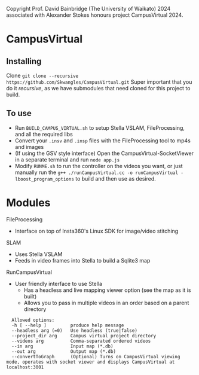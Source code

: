 Copyright Prof. David Bainbridge (The University of Waikato) 2024 associated with Alexander Stokes honours project CampusVirtual 2024.

# CampusVirtual

## Installing

Clone `git clone --recursive https://github.com/Skwangles/CampusVirtual.git`
Super important that you do it *recursive*, as we have submodules that need cloned for this project to build.

## To use

- Run `BUILD_CAMPUS_VIRTUAL.sh` to setup Stella VSLAM, FileProcessing, and all the required libs
- Convert your `.insv` and `.insp` files with the FileProcessing tool to mp4s and images
- (If using the GSV style interface) Open the CampusVirtual-SocketViewer in a separate terminal and run `node app.js`
- Modify `RUNME.sh` to run the controller on the videos you want, or just manually run the `g++ ./runCampusVirtual.cc -o runCampusVirtual -lboost_program_options` to build and then use as desired.

# Modules

FileProcessing

- Interface on top of Insta360's Linux SDK for image/video stitching

SLAM

- Uses Stella VSLAM
- Feeds in video frames into Stella to build a Sqlite3 map

RunCampusVirtual

- User friendly interface to use Stella
  - Has a headless and live mapping viewer option (see the map as it is built)
  - Allows you to pass in multiple videos in an order based on a parent directory

```
  Allowed options:
  -h [ --help ]         produce help message
  --headless arg (=0)   Use headless (true|false)
  --project_dir arg     Campus virtual project directory
  --videos arg          Comma-separated ordered videos
  --in arg              Input map (*.db)
  --out arg             Output map (*.db)
  --convertToGraph      (Optional) Turns on CampusVirtual viewing mode, operates with socket viewer and displays CampusVirtual at localhost:3001
```
